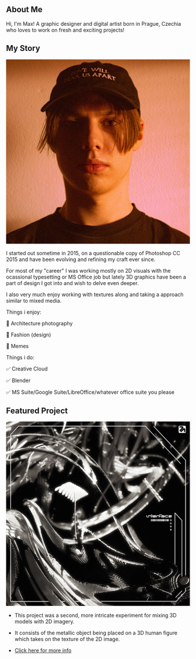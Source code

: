 ## About Me

Hi, I'm Max! A graphic designer and digital artist born in Prague, Czechia who loves to work on fresh and exciting projects!

## My Story

![Front portrait of a young male in a black baseball cap with dramatic red lighting coming from the right.](images/profile.jpeg)

I started out sometime in 2015, on a questionable copy of Photoshop CC 2015 and have been evolving and refining my craft ever since.

For most of my "career" I was working mostly on 2D visuals with the ocassional typesetting or MS Office job but lately 3D graphics have been a part of design I got into and wish to delve even deeper.

I also very much enjoy working with textures along and taking a approach similar to mixed media.

Things i enjoy:

🌆 Architecture photography

👔 Fashion (design)

🗿 Memes

Things i do:

✅ Creative Cloud 

✅ Blender

✅ MS Suite/Google Suite/LibreOffice/whatever office suite you please

## Featured Project

![Headshot of a VOGUE Magazine model with a metallic spiky mask on their face](images/featured.jpg)

- This project was a second, more intricate experiment for mixing 3D models with 2D imagery.
- It consists of the metallic object being placed on a 3D human figure which takes on the texture of the 2D image.


- [Click here for more info](case-study.md)
